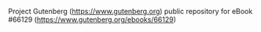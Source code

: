 Project Gutenberg (https://www.gutenberg.org) public repository for
eBook #66129 (https://www.gutenberg.org/ebooks/66129)
